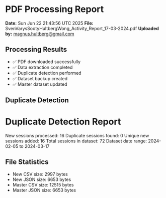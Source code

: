 # PDF Processing Report

**Date:** Sun Jun 22 21:43:56 UTC 2025
**File:** SvenVarysSootyHultbergWong_Activity_Report_17-03-2024.pdf
**Uploaded by:** magnus.hultberg@gmail.com

## Processing Results
- ✅ PDF downloaded successfully
- ✅ Data extraction completed
- ✅ Duplicate detection performed
- ✅ Dataset backup created
- ✅ Master dataset updated

## Duplicate Detection
Duplicate Detection Report
========================
New sessions processed: 16
Duplicate sessions found: 0
Unique new sessions added: 16
Total sessions in dataset: 72
Dataset date range: 2024-02-05 to 2024-03-17

## File Statistics
- New CSV size: 2997 bytes
- New JSON size: 6653 bytes
- Master CSV size: 12515 bytes
- Master JSON size: 6653 bytes

